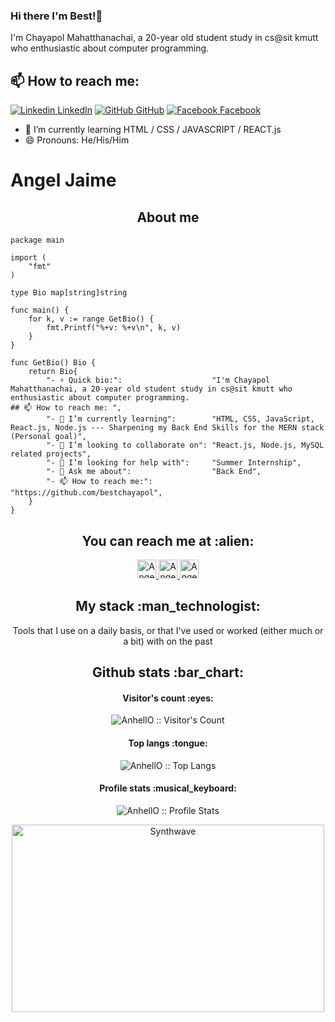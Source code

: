 ### Hi there I'm Best!👋
I'm Chayapol Mahatthanachai, a 20-year old student study in cs@sit kmutt who enthusiastic about computer programming.
## 📫 How to reach me: 
[![Linkedin](https://i.stack.imgur.com/gVE0j.png) LinkedIn](https://www.linkedin.com/in/chayapol-mahatthanachai-b2a3b0192/) [![GitHub](https://i.stack.imgur.com/tskMh.png) GitHub](https://github.com/bestchayapol) [![Facebook](http://i.imgur.com/fep1WsG.png) Facebook](https://www.facebook.com/profile.php?id=100018190397687)
<!--
**AkhilGKrishnan/AkhilGKrishnan** is a ✨ _special_ ✨ repository because its `README.md` (this file) appears on your GitHub profile.


Here are some ideas to get you started:
- 🤔 I’m looking for help with ...
- 💬 Ask me about ...
- 📫 How to reach me: ...
- 😄 Pronouns: bestto
- ⚡ Fun fact: I publish my code without public 
-->

<!--- 🔭 I’m currently working on [Facemask Detector](https://github.com/AkhilGKrishnan/Face-Mask-Detector)-->
- 🌱 I’m currently learning HTML / CSS / JAVASCRIPT / REACT.js 
- 😄 Pronouns: He/His/Him

# Angel Jaime

<h2 align="center">About me</h2>

```golang
package main

import (
	"fmt"
)

type Bio map[string]string

func main() {
	for k, v := range GetBio() {
		fmt.Printf("%+v: %+v\n", k, v)
	}
}

func GetBio() Bio {
	return Bio{
		"- ⚡ Quick bio:":                    "I'm Chayapol Mahatthanachai, a 20-year old student study in cs@sit kmutt who enthusiastic about computer programming.
## 📫 How to reach me: ",
		"- 🌱 I’m currently learning":        "HTML, CSS, JavaScript, React.js, Node.js --- Sharpening my Back End Skills for the MERN stack (Personal goal)",
		"- 👯 I’m looking to collaborate on": "React.js, Node.js, MySQL related projects",
		"- 🤔 I’m looking for help with":     "Summer Internship",
		"- 💬 Ask me about":                  "Back End",
		"- 📫 How to reach me:":              "https://github.com/bestchayapol",
	}
}
```

<h2 align="center">You can reach me at :alien:</h2>

<p align="center">
  <a href="https://github.com/bestchayapol">
    <img src="https://i.stack.imgur.com/tskMh.png" alt="Angel Santiago Jaime Zavala's DEV Profile" height="30" width="30">
  </a>

  <a href="https://www.linkedin.com/in/chayapol-mahatthanachai-b2a3b0192/">
    <img src="https://www.vectorlogo.zone/logos/linkedin/linkedin-icon.svg" alt="Angel Santiago Jaime Zavala's LinkedIn Profile" height="30" width="30">
  </a>
  
  <a href="https://medium.com/@best372743">
    <img src="https://www.vectorlogo.zone/logos/medium/medium-tile.svg" alt="Angel Santiago Jaime Zavala's Medium Profile" height="30" width="30">
  </a>
  
</p>

<h2 align="center">My stack :man_technologist:</h2>

<p align="center">Tools that I use on a daily basis, or that I've used or worked (either much or a bit) with on the past</p>

<h2 align="center">Github stats :bar_chart:</h2>

<h4 align="center">Visitor's count :eyes:</h4>

<p align="center"><img src="https://profile-counter.glitch.me/{bestchayapol}/count.svg" alt="AnhellO :: Visitor's Count" /></p>

<h4 align="center">Top langs :tongue:</h4>

<p align="center"><img src="https://github-readme-stats.vercel.app/api/top-langs/?username=bestchayapol&langs_count=10&theme=tokyonight&layout=compact" alt="AnhellO :: Top Langs" /></p>

<h4 align="center">Profile stats :musical_keyboard:</h4>

<p align="center"><img src="https://github-readme-stats.vercel.app/api?username=bestchayapol&show_icons=true&theme=synthwave" alt="AnhellO :: Profile Stats" /></p>

<p align="center"><img src="https://thumbs.gfycat.com/GoodnaturedFondGaur-size_restricted.gif" alt="Synthwave" height="300" width="500"></p>

